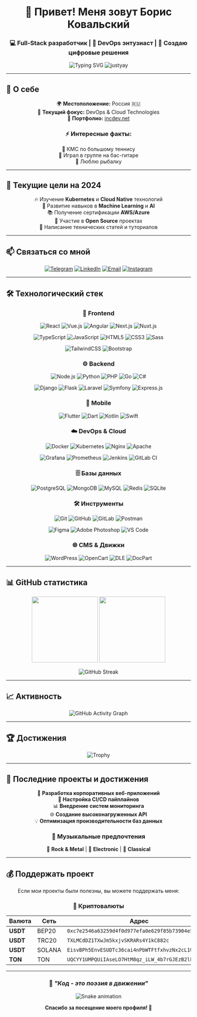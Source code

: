 <div align="center">

# 👋 Привет! Меня зовут Борис Ковальский

### 💻 Full-Stack разработчик | 🚀 DevOps энтузиаст | 🎯 Создаю цифровые решения

<img src="https://readme-typing-svg.herokuapp.com?font=Fira+Code&pause=1000&color=2196F3&center=true&vCenter=true&width=435&lines=Full-Stack+Developer;DevOps+Engineer;Open+Source+Contributor;Always+learning+new+things" alt="Typing SVG" />

<img src="https://komarev.com/ghpvc/?username=justyay&label=Просмотры%20профиля&color=0e75b6&style=for-the-badge" alt="justyay" />

</div>

---

## 🚀 О себе

<div align="center">

🌍 **Местоположение:** Россия 🇷🇺  
🎯 **Текущий фокус:** DevOps & Cloud Technologies  
💼 **Портфолио:** [incdev.net](https://incdev.net/)  

### ⚡ Интересные факты:
🎾 КМС по большому теннису  
🎸 Играл в группе на бас-гитаре  
🎣 Люблю рыбалку  

</div>

---

## 🎯 Текущие цели на 2024

<div align="center">

🔥 Изучение **Kubernetes** и **Cloud Native** технологий  
🌟 Развитие навыков в **Machine Learning** и **AI**  
📚 Получение сертификации **AWS/Azure**  
🤝 Участие в **Open Source** проектах  
📝 Написание технических статей и туториалов  

</div>

---

## 📫 Связаться со мной

<div align="center">

[![Telegram](https://img.shields.io/badge/Telegram-@justyay-2CA5E0?style=for-the-badge&logo=telegram&logoColor=white)](https://t.me/justyay)
[![LinkedIn](https://img.shields.io/badge/LinkedIn-bkovalskii-0077B5?style=for-the-badge&logo=linkedin&logoColor=white)](https://linkedin.com/in/bkovalskii)
[![Email](https://img.shields.io/badge/Email-main@incdev.ru-D14836?style=for-the-badge&logo=gmail&logoColor=white)](mailto:main@incdev.ru)
[![Instagram](https://img.shields.io/badge/Instagram-chd13-E4405F?style=for-the-badge&logo=instagram&logoColor=white)](https://instagram.com/chd13)

</div>

---

## 🛠️ Технологический стек

<div align="center">

### 🎨 Frontend
![React](https://img.shields.io/badge/React-20232A?style=for-the-badge&logo=react&logoColor=61DAFB)
![Vue.js](https://img.shields.io/badge/Vue.js-35495E?style=for-the-badge&logo=vue.js&logoColor=4FC08D)
![Angular](https://img.shields.io/badge/Angular-DD0031?style=for-the-badge&logo=angular&logoColor=white)
![Next.js](https://img.shields.io/badge/Next.js-000000?style=for-the-badge&logo=next.js&logoColor=white)
![Nuxt.js](https://img.shields.io/badge/Nuxt.js-00C58E?style=for-the-badge&logo=nuxt.js&logoColor=white)

![TypeScript](https://img.shields.io/badge/TypeScript-007ACC?style=for-the-badge&logo=typescript&logoColor=white)
![JavaScript](https://img.shields.io/badge/JavaScript-F7DF1E?style=for-the-badge&logo=javascript&logoColor=black)
![HTML5](https://img.shields.io/badge/HTML5-E34F26?style=for-the-badge&logo=html5&logoColor=white)
![CSS3](https://img.shields.io/badge/CSS3-1572B6?style=for-the-badge&logo=css3&logoColor=white)
![Sass](https://img.shields.io/badge/Sass-CC6699?style=for-the-badge&logo=sass&logoColor=white)

![TailwindCSS](https://img.shields.io/badge/Tailwind_CSS-38B2AC?style=for-the-badge&logo=tailwind-css&logoColor=white)
![Bootstrap](https://img.shields.io/badge/Bootstrap-563D7C?style=for-the-badge&logo=bootstrap&logoColor=white)

### ⚙️ Backend
![Node.js](https://img.shields.io/badge/Node.js-43853D?style=for-the-badge&logo=node.js&logoColor=white)
![Python](https://img.shields.io/badge/Python-3776AB?style=for-the-badge&logo=python&logoColor=white)
![PHP](https://img.shields.io/badge/PHP-777BB4?style=for-the-badge&logo=php&logoColor=white)
![Go](https://img.shields.io/badge/Go-00ADD8?style=for-the-badge&logo=go&logoColor=white)
![C#](https://img.shields.io/badge/C%23-239120?style=for-the-badge&logo=c-sharp&logoColor=white)

![Django](https://img.shields.io/badge/Django-092E20?style=for-the-badge&logo=django&logoColor=white)
![Flask](https://img.shields.io/badge/Flask-000000?style=for-the-badge&logo=flask&logoColor=white)
![Laravel](https://img.shields.io/badge/Laravel-FF2D20?style=for-the-badge&logo=laravel&logoColor=white)
![Symfony](https://img.shields.io/badge/Symfony-000000?style=for-the-badge&logo=symfony&logoColor=white)
![Express.js](https://img.shields.io/badge/Express.js-404D59?style=for-the-badge&logo=express&logoColor=white)

### 📱 Mobile
![Flutter](https://img.shields.io/badge/Flutter-02569B?style=for-the-badge&logo=flutter&logoColor=white)
![Dart](https://img.shields.io/badge/Dart-0175C2?style=for-the-badge&logo=dart&logoColor=white)
![Kotlin](https://img.shields.io/badge/Kotlin-0095D5?style=for-the-badge&logo=kotlin&logoColor=white)
![Swift](https://img.shields.io/badge/Swift-FA7343?style=for-the-badge&logo=swift&logoColor=white)

### ☁️ DevOps & Cloud
![Docker](https://img.shields.io/badge/Docker-2496ED?style=for-the-badge&logo=docker&logoColor=white)
![Kubernetes](https://img.shields.io/badge/Kubernetes-326CE5?style=for-the-badge&logo=kubernetes&logoColor=white)
![Nginx](https://img.shields.io/badge/Nginx-009639?style=for-the-badge&logo=nginx&logoColor=white)
![Apache](https://img.shields.io/badge/Apache-D22128?style=for-the-badge&logo=apache&logoColor=white)

![Grafana](https://img.shields.io/badge/Grafana-F46800?style=for-the-badge&logo=grafana&logoColor=white)
![Prometheus](https://img.shields.io/badge/Prometheus-E6522C?style=for-the-badge&logo=prometheus&logoColor=white)
![Jenkins](https://img.shields.io/badge/Jenkins-D24939?style=for-the-badge&logo=jenkins&logoColor=white)
![GitLab CI](https://img.shields.io/badge/GitLab%20CI-FC6D26?style=for-the-badge&logo=gitlab&logoColor=white)

### 🗄️ Базы данных
![PostgreSQL](https://img.shields.io/badge/PostgreSQL-316192?style=for-the-badge&logo=postgresql&logoColor=white)
![MongoDB](https://img.shields.io/badge/MongoDB-4EA94B?style=for-the-badge&logo=mongodb&logoColor=white)
![MySQL](https://img.shields.io/badge/MySQL-00000F?style=for-the-badge&logo=mysql&logoColor=white)
![Redis](https://img.shields.io/badge/Redis-DC382D?style=for-the-badge&logo=redis&logoColor=white)
![SQLite](https://img.shields.io/badge/SQLite-07405E?style=for-the-badge&logo=sqlite&logoColor=white)

### 🛠️ Инструменты
![Git](https://img.shields.io/badge/Git-F05032?style=for-the-badge&logo=git&logoColor=white)
![GitHub](https://img.shields.io/badge/GitHub-100000?style=for-the-badge&logo=github&logoColor=white)
![GitLab](https://img.shields.io/badge/GitLab-FC6D26?style=for-the-badge&logo=gitlab&logoColor=white)
![Postman](https://img.shields.io/badge/Postman-FF6C37?style=for-the-badge&logo=postman&logoColor=white)

![Figma](https://img.shields.io/badge/Figma-F24E1E?style=for-the-badge&logo=figma&logoColor=white)
![Adobe Photoshop](https://img.shields.io/badge/Adobe%20Photoshop-31A8FF?style=for-the-badge&logo=adobe%20photoshop&logoColor=white)
![VS Code](https://img.shields.io/badge/VS%20Code-007ACC?style=for-the-badge&logo=visual%20studio%20code&logoColor=white)

### 🌐 CMS & Движки
![WordPress](https://img.shields.io/badge/WordPress-21759B?style=for-the-badge&logo=wordpress&logoColor=white)
![OpenCart](https://img.shields.io/badge/OpenCart-1BA3E0?style=for-the-badge&logo=opencart&logoColor=white)
![DLE](https://img.shields.io/badge/DataLife_Engine-FF6B35?style=for-the-badge&logo=data:image/svg+xml;base64,PHN2ZyB3aWR0aD0iMjQiIGhlaWdodD0iMjQiIHZpZXdCb3g9IjAgMCAyNCAyNCIgZmlsbD0ibm9uZSIgeG1sbnM9Imh0dHA6Ly93d3cudzMub3JnLzIwMDAvc3ZnIj4KPHBhdGggZD0iTTEyIDJMMTMuMDkgOC4yNkwyMCA5TDEzLjA5IDE1Ljc0TDEyIDIyTDEwLjkxIDE1Ljc0TDQgOUwxMC45MSA4LjI2TDEyIDJaIiBmaWxsPSJ3aGl0ZSIvPgo8L3N2Zz4K&logoColor=white)
![DocPart](https://img.shields.io/badge/DocPart-4CAF50?style=for-the-badge&logo=data:image/svg+xml;base64,PHN2ZyB3aWR0aD0iMjQiIGhlaWdodD0iMjQiIHZpZXdCb3g9IjAgMCAyNCAyNCIgZmlsbD0ibm9uZSIgeG1sbnM9Imh0dHA6Ly93d3cudzMub3JnLzIwMDAvc3ZnIj4KPHBhdGggZD0iTTEyIDJMMTMuMDkgOC4yNkwyMCA5TDEzLjA5IDE1Ljc0TDEyIDIyTDEwLjkxIDE1Ljc0TDQgOUwxMC45MSA4LjI2TDEyIDJaIiBmaWxsPSJ3aGl0ZSIvPgo8L3N2Zz4K&logoColor=white)

</div>

---

## 📊 GitHub статистика

<div align="center">

<img height="180em" src="https://github-readme-stats.vercel.app/api?username=justyay&show_icons=true&theme=tokyonight&include_all_commits=true&count_private=true"/>
<img height="180em" src="https://github-readme-stats.vercel.app/api/top-langs/?username=justyay&layout=compact&langs_count=8&theme=tokyonight"/>

</div>

<div align="center">

![GitHub Streak](https://github-readme-streak-stats.herokuapp.com/?user=justyay&theme=tokyonight)

</div>

---

## 📈 Активность

<div align="center">

![GitHub Activity Graph](https://github-readme-activity-graph.vercel.app/graph?username=justyay&theme=tokyo-night)

</div>

---

## 🏆 Достижения

<div align="center">

![Trophy](https://github-profile-trophy.vercel.app/?username=justyay&theme=tokyonight&no-frame=false&no-bg=false&margin-w=4)

</div>

---

## 📝 Последние проекты и достижения

<div align="center">

🚀 **Разработка корпоративных веб-приложений**  
🔧 **Настройка CI/CD пайплайнов**  
📊 **Внедрение систем мониторинга**  
🌐 **Создание высоконагруженных API**  
💡 **Оптимизация производительности баз данных**

### 🎵 Музыкальные предпочтения
🎸 **Rock & Metal** | 🎵 **Electronic** | 🎼 **Classical**

</div>

---

## 💰 Поддержать проект

<div align="center">

Если мои проекты были полезны, вы можете поддержать меня:

### 💎 Криптовалюты

| Валюта | Сеть | Адрес |
|--------|------|-------|
| **USDT** | BEP20 | `0xc7e2546a63259d4f0d977efa0e629f85b73904e5` |
| **USDT** | TRC20 | `TXLMCdDZ1TXwJm5kxjvSKRARs4Y1kC882c` |
| **USDT** | SOLANA | `EisvBPh5EnvESUDTc36cai4nPbWTFtfxhvzNx2cL1UM4` |
| **TON** | TON | `UQCYY1UMPQUiIAseLO7HtM8qz_iLW_4b7rGJEzB2lB0WKK_b` |

</div>

---

<div align="center">

### 💭 *"Код - это поэзия в движении"*

![Snake animation](https://github.com/justyay/justyay/blob/output/github-contribution-grid-snake.svg)

**Спасибо за посещение моего профиля! 🚀**

</div>


